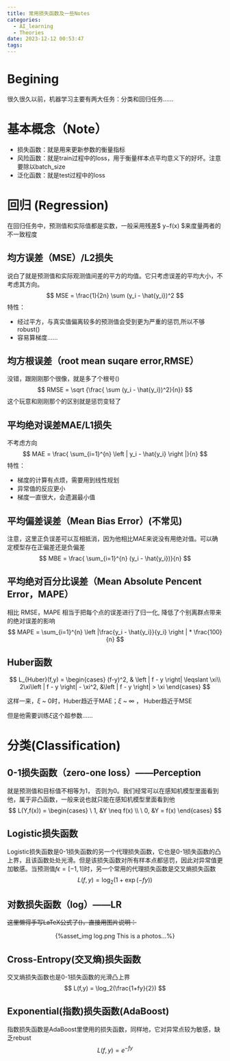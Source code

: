 ```yaml
---
title: 常用损失函数及一些Notes
categories:
  - AI_learning
  - Theories
date: 2023-12-12 00:53:47
tags:
---
```


# Begining
很久很久以前，机器学习主要有两大任务：分类和回归任务......


# 基本概念（Note）
- 损失函数：就是用来更新参数的衡量指标
- 风险函数：就是train过程中的loss，用于衡量样本点平均意义下的好坏。注意要除以batch_size
- 泛化函数：就是test过程中的loss


# 回归 (Regression)
在回归任务中，预测值和实际值都是实数，一般采用残差$ y−f(x) $来度量两者的不一致程度

## 均方误差（MSE）/L2损失
说白了就是预测值和实际观测值间差的平方的均值。它只考虑误差的平均大小，不考虑其方向。
$$
MSE = \frac{1}{2n} \sum (y_i - \hat{y_i})^2
$$
特性：
- 经过平方，与真实值偏离较多的预测值会受到更为严重的惩罚,所以不够robust()
- 容易算梯度......

## 均方根误差（root mean suqare error,RMSE）
没错，跟刚刚那个很像，就是多了个根号()
$$
RMSE = \sqrt {\frac{ \sum (y_i - \hat{y_i})^2}{n}}
$$
这个玩意和刚刚那个的区别就是惩罚变轻了

## 平均绝对误差MAE/L1损失
不考虑方向
$$
MAE = \frac{ \sum_{i=1}^{n} \left | y_i - \hat{y_i} \right |}{n}
$$
特性：
- 梯度的计算有点烦，需要用到线性规划
- 异常值的反应更小
- 梯度一直很大，会遗漏最小值

## 平均偏差误差（Mean Bias Error）(不常见)
注意，这里正负误差可以互相抵消，因为他相比MAE来说没有用绝对值。可以确定模型存在正偏差还是负偏差
$$
MBE = \frac{ \sum_{i=1}^{n} (y_i - \hat{y_i})}{n}
$$

## 平均绝对百分比误差（Mean Absolute Pencent Error，MAPE）
相比 RMSE，MAPE 相当于把每个点的误差进行了归一化, 降低了个别离群点带来的绝对误差的影响
$$
MAPE = \sum_{i=1}^{n} \left |\frac{y_i - \hat{y_i}}{y_i} \right | * \frac{100}{n}
$$

## Huber函数
$$
L_{Huber}(f,y) = 
\begin{cases}
(f-y)^2, & \left | f - y \right|  \leqslant \xi\\
2\xi\left | f - y \right| - \xi^2, &\left | f - y \right| > \xi
\end{cases}
$$

这样一来，$\xi$ ~ 0时，Huber趋近于MAE；$\xi$ ~ $\infty$ ， Huber趋近于MSE

但是他需要训练$\xi$这个超参数......

# 分类(Classification)
## 0-1损失函数（zero-one loss）——Perception
就是预测值和目标值不相等为1， 否则为0。我们经常可以在感知机模型里面看到他，属于非凸函数，一般来说也就只能在感知机模型里面看到他
$$
L(Y,f(x)) = 
\begin{cases}
\ 1, &Y \neq f(x) \\
\ 0, &Y = f(x)
\end{cases}
$$

## Logistic损失函数
Logistic损失函数是0-1损失函数的另一个代理损失函数，它也是0-1损失函数的凸上界，且该函数处处光滑。但是该损失函数对所有样本点都惩罚，因此对异常值更加敏感。当预测值$f \epsilon = [-1, 1]$时，另一个常用的代理损失函数是交叉熵损失函数
$$
L(f,y) = \log_2(1+\exp(-fy))
$$

## 对数损失函数（log）——LR
~~这里懒得手写LaTeX公式了()，直接用图片说明：~~
<center>{%asset_img log.png This is a photos...%}</center>

## Cross-Entropy(交叉熵)损失函数
交叉熵损失函数也是0-1损失函数的光滑凸上界
$$
L(f,y) = \log_2(\frac{1+fy}{2})
$$

## Exponential(指数)损失函数(AdaBoost)
指数损失函数是AdaBoost里使用的损失函数，同样地，它对异常点较为敏感，缺乏rebust
$$
L(f,y) = e^{-fy}
$$
